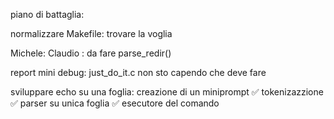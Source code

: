 piano di battaglia: 

normalizzare Makefile:
	trovare la voglia

Michele: 
Claudio : da fare parse_redir()

report mini debug: just_do_it.c non sto capendo che deve fare

sviluppare echo su una foglia:
	creazione di un miniprompt ✅
	tokenizazzione ✅
	parser su unica foglia ✅
	esecutore del comando

